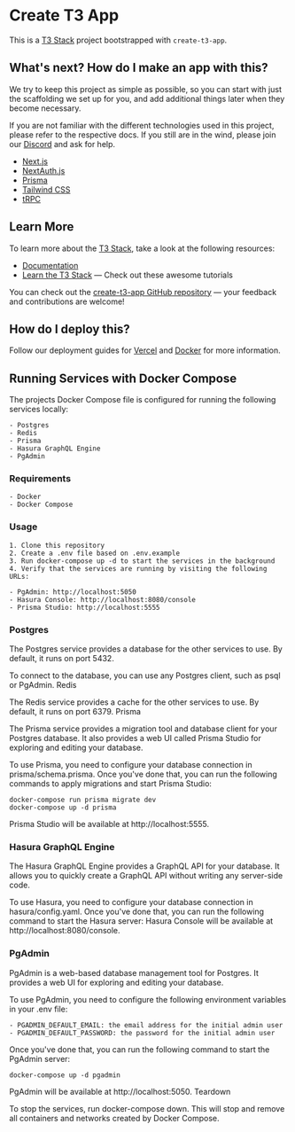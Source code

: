 # Create T3 App

This is a [T3 Stack](https://create.t3.gg/) project bootstrapped with `create-t3-app`.

## What's next? How do I make an app with this?

We try to keep this project as simple as possible, so you can start with just the scaffolding we set up for you, and add additional things later when they become necessary.

If you are not familiar with the different technologies used in this project, please refer to the respective docs. If you still are in the wind, please join our [Discord](https://t3.gg/discord) and ask for help.

- [Next.js](https://nextjs.org)
- [NextAuth.js](https://next-auth.js.org)
- [Prisma](https://prisma.io)
- [Tailwind CSS](https://tailwindcss.com)
- [tRPC](https://trpc.io)

## Learn More

To learn more about the [T3 Stack](https://create.t3.gg/), take a look at the following resources:

- [Documentation](https://create.t3.gg/)
- [Learn the T3 Stack](https://create.t3.gg/en/faq#what-learning-resources-are-currently-available) — Check out these awesome tutorials

You can check out the [create-t3-app GitHub repository](https://github.com/t3-oss/create-t3-app) — your feedback and contributions are welcome!

## How do I deploy this?

Follow our deployment guides for [Vercel](https://create.t3.gg/en/deployment/vercel) and [Docker](https://create.t3.gg/en/deployment/docker) for more information.

## Running Services with Docker Compose

The projects Docker Compose file is configured for running the following services locally:

    - Postgres
    - Redis
    - Prisma
    - Hasura GraphQL Engine
    - PgAdmin

### Requirements
    - Docker
    - Docker Compose

### Usage

    1. Clone this repository
    2. Create a .env file based on .env.example
    3. Run docker-compose up -d to start the services in the background
    4. Verify that the services are running by visiting the following URLs:

    - PgAdmin: http://localhost:5050
    - Hasura Console: http://localhost:8080/console
    - Prisma Studio: http://localhost:5555

### Postgres

The Postgres service provides a database for the other services to use. By default, it runs on port 5432.

To connect to the database, you can use any Postgres client, such as psql or PgAdmin.
Redis

The Redis service provides a cache for the other services to use. By default, it runs on port 6379.
Prisma

The Prisma service provides a migration tool and database client for your Postgres database. It also provides a web UI called Prisma Studio for exploring and editing your database.

To use Prisma, you need to configure your database connection in prisma/schema.prisma. Once you've done that, you can run the following commands to apply migrations and start Prisma Studio:
```
docker-compose run prisma migrate dev
docker-compose up -d prisma
```
Prisma Studio will be available at http://localhost:5555.

### Hasura GraphQL Engine

The Hasura GraphQL Engine provides a GraphQL API for your database. It allows you to quickly create a GraphQL API without writing any server-side code.

To use Hasura, you need to configure your database connection in hasura/config.yaml. Once you've done that, you can run the following command to start the Hasura server:
Hasura Console will be available at http://localhost:8080/console.

### PgAdmin

PgAdmin is a web-based database management tool for Postgres. It provides a web UI for exploring and editing your database.

To use PgAdmin, you need to configure the following environment variables in your .env file:

    - PGADMIN_DEFAULT_EMAIL: the email address for the initial admin user
    - PGADMIN_DEFAULT_PASSWORD: the password for the initial admin user

Once you've done that, you can run the following command to start the PgAdmin server:
```
docker-compose up -d pgadmin
```
PgAdmin will be available at http://localhost:5050.
Teardown

To stop the services, run docker-compose down. This will stop and remove all containers and networks created by Docker Compose.
